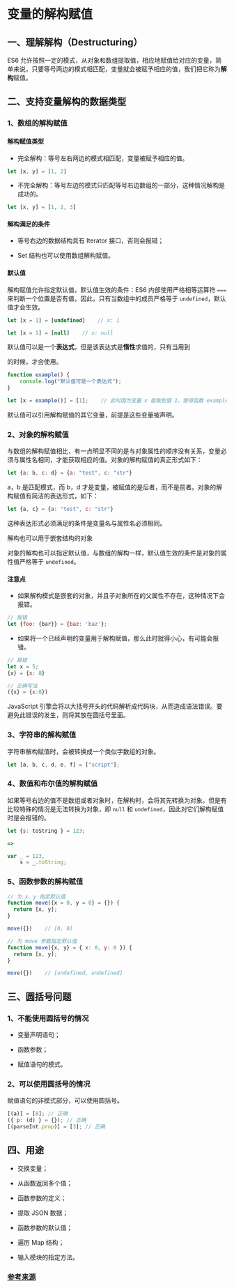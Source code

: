 # 变量的解构赋值

## 一、理解解构（Destructuring）

ES6 允许按照一定的模式，从对象和数组提取值，相应地赋值给对应的变量，简单来说，只要等号两边的模式相匹配，变量就会被赋予相应的值，我们把它称为**解构**赋值。

## 二、支持变量解构的数据类型

### 1、数组的解构赋值

#### 解构赋值类型

- 完全解构：等号左右两边的模式相匹配，变量被赋予相应的值。

```javascript
let [x, y] = [1, 2]
```

- 不完全解构：等号左边的模式只匹配等号右边数组的一部分，这种情况解构是成功的。

```javascript
let [x, y] = [1, 2, 3]
```

#### 解构满足的条件

- 等号右边的数据结构具有 Iterator 接口，否则会报错；

- Set 结构也可以使用数组解构赋值。

#### 默认值

解构赋值允许指定默认值，默认值生效的条件：ES6 内部使用严格相等运算符 `===` 来判断一个位置是否有值，因此，只有当数组中的成员严格等于 `undefined`，默认值才会生效。

```javascript
let [x = 1] = [undefined]    // x: 1

let [x = 1] = [null]    // x: null
```

默认值可以是一个**表达式**，但是该表达式是**惰性**求值的，只有当用到

的时候，才会使用。

```javascript
function example() {
	console.log("默认值可是一个表达式");
}

let [x = example()] = [1];    // 此时因为变量 x 能取到值 1，使得函数 example 不会被执行。
```

默认值可以引用解构赋值的其它变量，前提是这些变量被声明。

### 2、对象的解构赋值

与数组的解构赋值相比，有一点明显不同的是与对象属性的顺序没有关系，变量必须与属性名相同，才能获取相应的值。对象的解构赋值的真正形式如下：

```javascript
let {a: b, c: d} = {a: "test", c: "str"}
```

a，b 是匹配模式，而 b，d 才是变量，被赋值的是后者，而不是前者。对象的解构赋值有简洁的表达形式，如下：

```javascript
let {a, c} = {a: "test", c: "str"}
```

这种表达形式必须满足的条件是变量名与属性名必须相同。

解构也可以用于嵌套结构的对象

对象的解构也可以指定默认值，与数组的解构一样，默认值生效的条件是对象的属性值严格等于 `undefined`。

#### 注意点

- 如果解构模式是嵌套的对象，并且子对象所在的父属性不存在，这种情况下会报错。

```javascript
// 报错
let {foo: {bar}} = {baz: 'baz'};
```

- 如果将一个已经声明的变量用于解构赋值，那么此时就得小心，有可能会报错。

```javascript
// 报错
let x = 5;
{x} = {x: 8}

// 正确写法
({x} = {x:8})
```

JavaScript 引擎会将以大括号开头的代码解析成代码块，从而造成语法错误。要避免此错误的发生，则将其放在圆括号里面。

### 3、字符串的解构赋值

字符串解构赋值时，会被转换成一个类似字数组的对象。

```javascript
let [a, b, c, d, e, f] = ["script"];
```

### 4、数值和布尔值的解构赋值

如果等号右边的值不是数组或者对象时，在解构时，会将其先转换为对象。但是有比较特殊的情况是无法转换为对象，即 `null` 和 `undefined`，因此对它们解构赋值时是会报错的。

```javascript
let {s: toString } = 123;

=>

var _ = 123,
    s = _.toString;
```

### 5、函数参数的解构赋值

```javascript
// 为 x、y 指定默认值
function move({x = 0, y = 0} = {}) {
  return [x, y];
}

move({})    // [0, 0]

// 为 move 参数指定默认值
function move({x, y} = { x: 0, y: 0 }) {
  return [x, y];
}

move({})    // [undefined, undefined]
```

## 三、圆括号问题

### 1、不能使用圆括号的情况

- 变量声明语句；

- 函数参数；

- 赋值语句的模式。

### 2、可以使用圆括号的情况

赋值语句的非模式部分，可以使用圆括号。

```javascript
[(a)] = [8]; // 正确
({ p: (d) } = {}); // 正确
[(parseInt.prop)] = [3]; // 正确
```

## 四、用途

- 交换变量；

- 从函数返回多个值；

- 函数参数的定义；

- 提取 JSON 数据；

- 函数参数的默认值；

- 遍历 Map 结构；

- 输入模块的指定方法。

### [参考来源](http://es6.ruanyifeng.com/#docs/destructuring)



